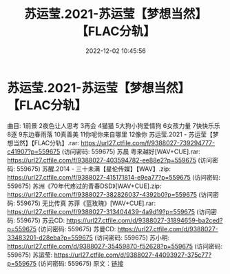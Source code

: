 ﻿---
title: 苏运莹.2021-苏运莹【梦想当然】【FLAC分轨】
date: 2022-12-02 10:45:56
categories: APE、FLAC、MP3
tags: 华语中文
---
# 苏运莹.2021-苏运莹【梦想当然】【FLAC分轨】

曲目:
1前景
2夜色让人思考
3再会
4猫猫
5大狗小狗爱情狗
6女孩力量
7快快乐乐
8逐
9东边春雨落
10真善美
11你呢你来自哪里
12像你
苏运莹.2021 - 苏运莹【梦想当然】【FLAC分轨】.rar: https://url27.ctfile.com/f/9388027-739294777-c41907?p=559675
(访问密码: 559675)
苏晨 粤来越好[WAV+CUE].rar: https://url27.ctfile.com/f/9388027-403594782-ee88e2?p=559675
(访问密码: 559675)
苏醒.2014 - 三十未满【星伦传媒】【WAV】.zip: https://url27.ctfile.com/f/9388027-415171814-e9ea77?p=559675
(访问密码: 559675)
苏洲《70年代疼过的青春DSD》[WAV+CUE].zip: https://url27.ctfile.com/f/9388027-382826037-4392b0?p=559675
(访问密码: 559675)
无比传真 苏菲《蓝玫瑰》[WAV+CUE].rar: https://url27.ctfile.com/f/9388027-313404439-4a9d19?p=559675
(访问密码: 559675)
苏云CD: https://url27.ctfile.com/d/9388027-31894659-ba2ced?p=559675
(访问密码: 559675)
苏曼CD: https://url27.ctfile.com/d/9388027-33483201-d28eba?p=559675
(访问密码: 559675)
苏小明: https://url27.ctfile.com/d/9388027-35459870-f52628?p=559675
(访问密码: 559675)
苏运莹: https://url27.ctfile.com/d/9388027-44093927-375c77?p=559675
(访问密码: 559675)
原文：[链接](https://blog.sina.com.cn/s/blog_1647c7e76010310eg.html)